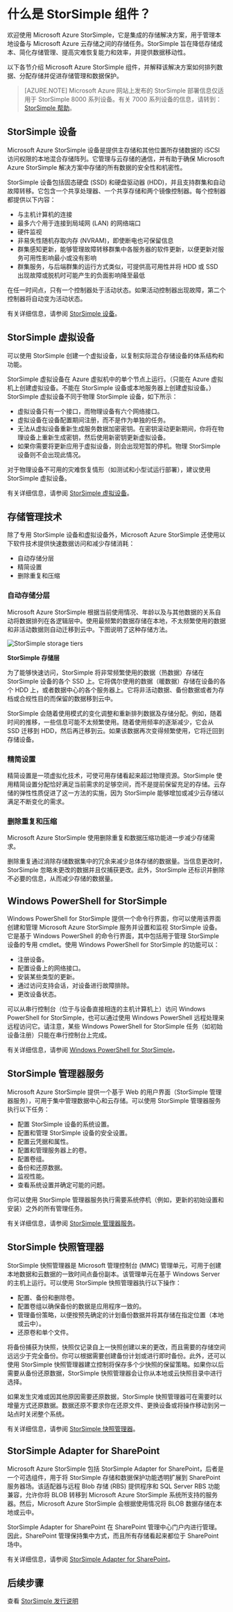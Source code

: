 ﻿<properties 
   pageTitle="什么是 StorSimple 组件？" 
   description="介绍 StorSimple 设备、服务和管理技术。" 
   services="storsimple" 
   documentationCenter="NA" 
   authors="SharS" 
   manager="AdinaH" 
   editor=""/>
   
<tags ms.service="storsimple" ms.date="02/17/2015" wacn.date="04/11/2015"/>

# 什么是 StorSimple 组件？ 

欢迎使用 Microsoft Azure StorSimple，它是集成的存储解决方案，用于管理本地设备与 Microsoft Azure 云存储之间的存储任务。StorSimple 旨在降低存储成本、简化存储管理、提高灾难恢复能力和效率，并提供数据移动性。

以下各节介绍 Microsoft Azure StorSimple 组件，并解释该解决方案如何排列数据、分配存储并促进存储管理和数据保护。 

> [AZURE.NOTE] Microsoft Azure 网站上发布的 StorSimple 部署信息仅适用于 StorSimple 8000 系列设备。有关 7000 系列设备的信息，请转到：[StorSimple 帮助](http://onlinehelp.storsimple.com/)。

## StorSimple 设备

Microsoft Azure StorSimple 设备是提供主存储和其他位置所存储数据的 iSCSI 访问权限的本地混合存储阵列。它管理与云存储的通信，并有助于确保 Microsoft Azure StorSimple 解决方案中存储的所有数据的安全性和机密性。

StorSimple 设备包括固态硬盘 (SSD) 和硬盘驱动器 (HDD)，并且支持群集和自动故障转移。它包含一个共享处理器、一个共享存储和两个镜像控制器。每个控制器都提供以下内容：

- 与主机计算机的连接
- 最多六个用于连接到局域网 (LAN) 的网络端口
- 硬件监视
- 非易失性随机存取内存 (NVRAM)，即使断电也可保留信息
- 群集感知更新，能够管理故障转移群集中各服务器的软件更新，以便更新对服务可用性影响最小或没有影响
- 群集服务，与后端群集的运行方式类似，可提供高可用性并将 HDD 或 SSD 出现故障或脱机时可能产生的负面影响降至最低

在任一时间点，只有一个控制器处于活动状态。如果活动控制器出现故障，第二个控制器将自动变为活动状态。 

有关详细信息，请参阅 [StorSimple 设备](https://msdn.microsoft.com/zh-CN/library/azure/dn772363.aspx)。

## StorSimple 虚拟设备

可以使用 StorSimple 创建一个虚拟设备，以复制实际混合存储设备的体系结构和功能。 

StorSimple 虚拟设备在 Azure 虚拟机中的单个节点上运行。（只能在 Azure 虚拟机上创建虚拟设备。不能在 StorSimple 设备或本地服务器上创建虚拟设备。）StorSimple 虚拟设备不同于物理 StorSimple 设备，如下所示： 

- 虚拟设备只有一个接口，而物理设备有六个网络接口。 
- 虚拟设备在设备配置期间注册，而不是作为单独的任务。
- 无法从虚拟设备重新生成服务数据加密密钥。在密钥滚动更新期间，你将在物理设备上重新生成密钥，然后使用新密钥更新虚拟设备。
- 如果你需要将更新应用于虚拟设备，则会出现短暂的停机。物理 StorSimple 设备则不会出现此情况。

对于物理设备不可用的灾难恢复情形（如测试和小型试运行部署），建议使用 StorSimple 虚拟设备。

有关详细信息，请参阅 [StorSimple 虚拟设备](https://msdn.microsoft.com/zh-CN/library/azure/dn772390.aspx)。


## 存储管理技术
 
除了专用 StorSimple 设备和虚拟设备外，Microsoft Azure StorSimple 还使用以下软件技术提供快速数据访问和减少存储消耗：

- 自动存储分层 
- 精简设置 
- 删除重复和压缩 

### 自动存储分层

Microsoft Azure StorSimple 根据当前使用情况、年龄以及与其他数据的关系自动将数据排列在各逻辑层中。使用最频繁的数据存储在本地，不太频繁使用的数据和非活动数据则自动迁移到云中。下图说明了这种存储方法。
 
![StorSimple storage tiers](./media/storsimple-components/hcs-data-services-storsimple-components-tiers.png)

**StorSimple 存储层**

为了能够快速访问，StorSimple 将非常频繁使用的数据（热数据）存储在 StorSimple 设备的各个 SSD 上。它将偶尔使用的数据（暖数据）存储在设备的各个 HDD 上，或者数据中心的各个服务器上。它将非活动数据、备份数据或者为存档或合规性目的而保留的数据移到云中。 

StorSimple 会随着使用模式的变化调整和重新排列数据及存储分配。例如，随着时间的推移，一些信息可能不太频繁使用。随着使用频率的逐渐减少，它会从 SSD 迁移到 HDD，然后再迁移到云。如果该数据再次变得频繁使用，它将迁回到存储设备。

### 精简设置

精简设置是一项虚拟化技术，可使可用存储看起来超过物理资源。StorSimple 使用精简设置分配恰好满足当前需求的足够空间，而不是提前保留充足的存储。云存储的弹性性质促进了这一方法的实施，因为 StorSimple 能够增加或减少云存储以满足不断变化的需求。 

### 删除重复和压缩

Microsoft Azure StorSimple 使用删除重复和数据压缩功能进一步减少存储需求。

删除重复通过消除存储数据集中的冗余来减少总体存储的数据量。当信息更改时，StorSimple 忽略未更改的数据并且仅捕获更改。此外，StorSimple 还标识并删除不必要的信息，从而减少存储的数据量。 

## Windows PowerShell for StorSimple

Windows PowerShell for StorSimple 提供一个命令行界面，你可以使用该界面创建和管理 Microsoft Azure StorSimple 服务并设置和监视 StorSimple 设备。它是基于 Windows PowerShell 的命令行界面，其中包括用于管理 StorSimple 设备的专用 cmdlet。使用 Windows PowerShell for StorSimple 的功能可以：

- 注册设备。
- 配置设备上的网络接口。
- 安装某些类型的更新。
- 通过访问支持会话，对设备进行故障排除。
- 更改设备状态。

可以从串行控制台（位于与设备直接相连的主机计算机上）访问 Windows PowerShell for StorSimple，也可以通过使用 Windows PowerShell 远程处理来远程访问它。请注意，某些 Windows PowerShell for StorSimple 任务（如初始设备注册）只能在串行控制台上完成。 

有关详细信息，请参阅 [Windows PowerShell for StorSimple](https://msdn.microsoft.com/zh-CN/library/azure/dn772425.aspx)。

## StorSimple 管理器服务

Microsoft Azure StorSimple 提供一个基于 Web 的用户界面（StorSimple 管理器服务），可用于集中管理数据中心和云存储。可以使用 StorSimple 管理器服务执行以下任务：

- 配置 StorSimple 设备的系统设置。
- 配置和管理 StorSimple 设备的安全设置。
- 配置云凭据和属性。
- 配置和管理服务器上的卷。
- 配置卷组。
- 备份和还原数据。
- 监视性能。
- 查看系统设置并确定可能的问题。

你可以使用 StorSimple 管理器服务执行需要系统停机（例如，更新的初始设置和安装）之外的所有管理任务。

有关详细信息，请参阅 [StorSimple 管理器服务](https://msdn.microsoft.com/zh-CN/library/azure/dn772396.aspx)。

## StorSimple 快照管理器

StorSimple 快照管理器是 Microsoft 管理控制台 (MMC) 管理单元，可用于创建本地数据和云数据的一致时间点备份副本。该管理单元在基于 Windows Server 的主机上运行。可以使用 StorSimple 快照管理器执行以下操作：

- 配置、备份和删除卷。
- 配置卷组以确保备份的数据是应用程序一致的。
- 管理备份策略，以便按预先确定的计划备份数据并将其存储在指定位置（本地或云中）。
- 还原卷和单个文件。

将备份捕获为快照，快照仅记录自上一快照创建以来的更改，而且需要的存储空间远远少于完全备份。你可以根据需要创建备份计划或进行即时备份。此外，还可以使用 StorSimple 快照管理器建立控制将保存多个少快照的保留策略。如果你以后需要从备份还原数据，StorSimple 快照管理器会让你从本地或云快照目录中进行选择。 

如果发生灾难或因其他原因需要还原数据，StorSimple 快照管理器可在需要时以增量方式还原数据。数据还原不要求你在还原文件、更换设备或将操作移动到另一站点时关闭整个系统。

有关详细信息，请参阅 [StorSimple 快照管理器](https://msdn.microsoft.com/zh-CN/library/azure/dn772365.aspx)。

## StorSimple Adapter for SharePoint

Microsoft Azure StorSimple 包括 StorSimple Adapter for SharePoint，后者是一个可选组件，用于将 StorSimple 存储和数据保护功能透明扩展到 SharePoint 服务器场。该适配器与远程 Blob 存储 (RBS) 提供程序和 SQL Server RBS 功能兼容，允许你将 BLOB 转移到 Microsoft Azure StorSimple 系统所支持的服务器。然后，Microsoft Azure StorSimple 会根据使用情况将 BLOB 数据存储在本地或云中。

StorSimple Adapter for SharePoint 在 SharePoint 管理中心门户内进行管理。因此，SharePoint 管理保持集中方式，而且所有存储看起来都位于 SharePoint 场中。

有关详细信息，请参阅 [StorSimple Adapter for SharePoint](https://msdn.microsoft.com/zh-CN/library/azure/dn757737.aspx)。 


## 后续步骤

查看 [StorSimple 发行说明](https://msdn.microsoft.com/zh-CN/library/azure/dn772367.aspx)






<!--HONumber=51-->